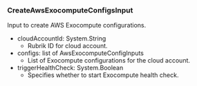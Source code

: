 ### CreateAwsExocomputeConfigsInput
Input to create AWS Exocompute configurations.

- cloudAccountId: System.String
  - Rubrik ID for cloud account.
- configs: list of AwsExocomputeConfigInputs
  - List of Exocompute configurations for the cloud account.
- triggerHealthCheck: System.Boolean
  - Specifies whether to start Exocompute health check.
